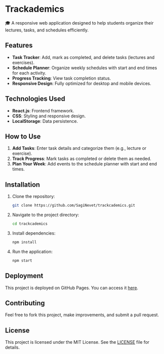 # Trackademics

🎓 A responsive web application designed to help students organize their lectures, tasks, and schedules efficiently.

## Features

- **Task Tracker**: Add, mark as completed, and delete tasks (lectures and exercises).
- **Schedule Planner**: Organize weekly schedules with start and end times for each activity.
- **Progress Tracking**: View task completion status.
- **Responsive Design**: Fully optimized for desktop and mobile devices.

## Technologies Used

- **React.js**: Frontend framework.
- **CSS**: Styling and responsive design.
- **LocalStorage**: Data persistence.

## How to Use

1. **Add Tasks**: Enter task details and categorize them (e.g., lecture or exercise).
2. **Track Progress**: Mark tasks as completed or delete them as needed.
3. **Plan Your Week**: Add events to the schedule planner with start and end times.

## Installation

1. Clone the repository:
   ```bash
   git clone https://github.com/SagiNevet/trackcademics.git
2. Navigate to the project directory:
   ```bash
   cd trackcademics
3. Install dependencies:
   ````bash
   npm install
4. Run the application:
   ```bash
   npm start

## Deployment

This project is deployed on GitHub Pages. You can access it [here](https://SagiNevet.github.io/Trackademics).

## Contributing

Feel free to fork this project, make improvements, and submit a pull request.

## License

This project is licensed under the MIT License. See the [LICENSE](./LICENSE) file for details.
